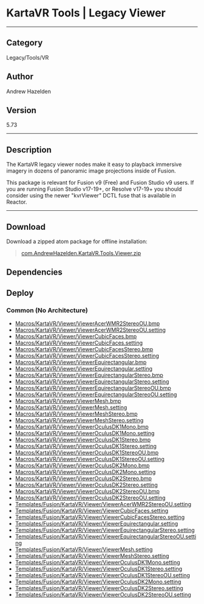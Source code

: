 # KartaVR Tools | Legacy Viewer
___

## Category
Legacy/Tools/VR

## Author
Andrew Hazelden

## Version
5.73

___

## Description
<p>The KartaVR legacy viewer nodes make it easy to playback immersive imagery in dozens of panoramic image projections inside of Fusion.</p>

<p>This package is relevant for Fusion v9 (Free) and Fusion Studio v9 users. If you are running Fusion Studio v17-19+, or Resolve v17-19+ you should consider using the newer "kvrViewer" DCTL fuse that is available in Reactor.</p>


___

## Download

Download a zipped atom package for offline installation:
> [com.AndrewHazelden.KartaVR.Tools.Viewer.zip](https://gitlab.com/WeSuckLess/Reactor/-/archive/master/Reactor-master.zip?path=Atoms/com.AndrewHazelden.KartaVR.Tools.Viewer)  

## Dependencies

## Deploy

### Common (No Architecture)

<ul>
<li><a href="https://gitlab.com/WeSuckLess/Reactor/-/blob/master/Atoms/com.AndrewHazelden.KartaVR.Tools.Viewer/Macros/KartaVR/Viewer/ViewerAcerWMR2StereoOU.bmp?ref_type=heads">Macros/KartaVR/Viewer/ViewerAcerWMR2StereoOU.bmp</a></li>
<li><a href="https://gitlab.com/WeSuckLess/Reactor/-/blob/master/Atoms/com.AndrewHazelden.KartaVR.Tools.Viewer/Macros/KartaVR/Viewer/ViewerAcerWMR2StereoOU.setting?ref_type=heads">Macros/KartaVR/Viewer/ViewerAcerWMR2StereoOU.setting</a></li>
<li><a href="https://gitlab.com/WeSuckLess/Reactor/-/blob/master/Atoms/com.AndrewHazelden.KartaVR.Tools.Viewer/Macros/KartaVR/Viewer/ViewerCubicFaces.bmp?ref_type=heads">Macros/KartaVR/Viewer/ViewerCubicFaces.bmp</a></li>
<li><a href="https://gitlab.com/WeSuckLess/Reactor/-/blob/master/Atoms/com.AndrewHazelden.KartaVR.Tools.Viewer/Macros/KartaVR/Viewer/ViewerCubicFaces.setting?ref_type=heads">Macros/KartaVR/Viewer/ViewerCubicFaces.setting</a></li>
<li><a href="https://gitlab.com/WeSuckLess/Reactor/-/blob/master/Atoms/com.AndrewHazelden.KartaVR.Tools.Viewer/Macros/KartaVR/Viewer/ViewerCubicFacesStereo.bmp?ref_type=heads">Macros/KartaVR/Viewer/ViewerCubicFacesStereo.bmp</a></li>
<li><a href="https://gitlab.com/WeSuckLess/Reactor/-/blob/master/Atoms/com.AndrewHazelden.KartaVR.Tools.Viewer/Macros/KartaVR/Viewer/ViewerCubicFacesStereo.setting?ref_type=heads">Macros/KartaVR/Viewer/ViewerCubicFacesStereo.setting</a></li>
<li><a href="https://gitlab.com/WeSuckLess/Reactor/-/blob/master/Atoms/com.AndrewHazelden.KartaVR.Tools.Viewer/Macros/KartaVR/Viewer/ViewerEquirectangular.bmp?ref_type=heads">Macros/KartaVR/Viewer/ViewerEquirectangular.bmp</a></li>
<li><a href="https://gitlab.com/WeSuckLess/Reactor/-/blob/master/Atoms/com.AndrewHazelden.KartaVR.Tools.Viewer/Macros/KartaVR/Viewer/ViewerEquirectangular.setting?ref_type=heads">Macros/KartaVR/Viewer/ViewerEquirectangular.setting</a></li>
<li><a href="https://gitlab.com/WeSuckLess/Reactor/-/blob/master/Atoms/com.AndrewHazelden.KartaVR.Tools.Viewer/Macros/KartaVR/Viewer/ViewerEquirectangularStereo.bmp?ref_type=heads">Macros/KartaVR/Viewer/ViewerEquirectangularStereo.bmp</a></li>
<li><a href="https://gitlab.com/WeSuckLess/Reactor/-/blob/master/Atoms/com.AndrewHazelden.KartaVR.Tools.Viewer/Macros/KartaVR/Viewer/ViewerEquirectangularStereo.setting?ref_type=heads">Macros/KartaVR/Viewer/ViewerEquirectangularStereo.setting</a></li>
<li><a href="https://gitlab.com/WeSuckLess/Reactor/-/blob/master/Atoms/com.AndrewHazelden.KartaVR.Tools.Viewer/Macros/KartaVR/Viewer/ViewerEquirectangularStereoOU.bmp?ref_type=heads">Macros/KartaVR/Viewer/ViewerEquirectangularStereoOU.bmp</a></li>
<li><a href="https://gitlab.com/WeSuckLess/Reactor/-/blob/master/Atoms/com.AndrewHazelden.KartaVR.Tools.Viewer/Macros/KartaVR/Viewer/ViewerEquirectangularStereoOU.setting?ref_type=heads">Macros/KartaVR/Viewer/ViewerEquirectangularStereoOU.setting</a></li>
<li><a href="https://gitlab.com/WeSuckLess/Reactor/-/blob/master/Atoms/com.AndrewHazelden.KartaVR.Tools.Viewer/Macros/KartaVR/Viewer/ViewerMesh.bmp?ref_type=heads">Macros/KartaVR/Viewer/ViewerMesh.bmp</a></li>
<li><a href="https://gitlab.com/WeSuckLess/Reactor/-/blob/master/Atoms/com.AndrewHazelden.KartaVR.Tools.Viewer/Macros/KartaVR/Viewer/ViewerMesh.setting?ref_type=heads">Macros/KartaVR/Viewer/ViewerMesh.setting</a></li>
<li><a href="https://gitlab.com/WeSuckLess/Reactor/-/blob/master/Atoms/com.AndrewHazelden.KartaVR.Tools.Viewer/Macros/KartaVR/Viewer/ViewerMeshStereo.bmp?ref_type=heads">Macros/KartaVR/Viewer/ViewerMeshStereo.bmp</a></li>
<li><a href="https://gitlab.com/WeSuckLess/Reactor/-/blob/master/Atoms/com.AndrewHazelden.KartaVR.Tools.Viewer/Macros/KartaVR/Viewer/ViewerMeshStereo.setting?ref_type=heads">Macros/KartaVR/Viewer/ViewerMeshStereo.setting</a></li>
<li><a href="https://gitlab.com/WeSuckLess/Reactor/-/blob/master/Atoms/com.AndrewHazelden.KartaVR.Tools.Viewer/Macros/KartaVR/Viewer/ViewerOculusDK1Mono.bmp?ref_type=heads">Macros/KartaVR/Viewer/ViewerOculusDK1Mono.bmp</a></li>
<li><a href="https://gitlab.com/WeSuckLess/Reactor/-/blob/master/Atoms/com.AndrewHazelden.KartaVR.Tools.Viewer/Macros/KartaVR/Viewer/ViewerOculusDK1Mono.setting?ref_type=heads">Macros/KartaVR/Viewer/ViewerOculusDK1Mono.setting</a></li>
<li><a href="https://gitlab.com/WeSuckLess/Reactor/-/blob/master/Atoms/com.AndrewHazelden.KartaVR.Tools.Viewer/Macros/KartaVR/Viewer/ViewerOculusDK1Stereo.bmp?ref_type=heads">Macros/KartaVR/Viewer/ViewerOculusDK1Stereo.bmp</a></li>
<li><a href="https://gitlab.com/WeSuckLess/Reactor/-/blob/master/Atoms/com.AndrewHazelden.KartaVR.Tools.Viewer/Macros/KartaVR/Viewer/ViewerOculusDK1Stereo.setting?ref_type=heads">Macros/KartaVR/Viewer/ViewerOculusDK1Stereo.setting</a></li>
<li><a href="https://gitlab.com/WeSuckLess/Reactor/-/blob/master/Atoms/com.AndrewHazelden.KartaVR.Tools.Viewer/Macros/KartaVR/Viewer/ViewerOculusDK1StereoOU.bmp?ref_type=heads">Macros/KartaVR/Viewer/ViewerOculusDK1StereoOU.bmp</a></li>
<li><a href="https://gitlab.com/WeSuckLess/Reactor/-/blob/master/Atoms/com.AndrewHazelden.KartaVR.Tools.Viewer/Macros/KartaVR/Viewer/ViewerOculusDK1StereoOU.setting?ref_type=heads">Macros/KartaVR/Viewer/ViewerOculusDK1StereoOU.setting</a></li>
<li><a href="https://gitlab.com/WeSuckLess/Reactor/-/blob/master/Atoms/com.AndrewHazelden.KartaVR.Tools.Viewer/Macros/KartaVR/Viewer/ViewerOculusDK2Mono.bmp?ref_type=heads">Macros/KartaVR/Viewer/ViewerOculusDK2Mono.bmp</a></li>
<li><a href="https://gitlab.com/WeSuckLess/Reactor/-/blob/master/Atoms/com.AndrewHazelden.KartaVR.Tools.Viewer/Macros/KartaVR/Viewer/ViewerOculusDK2Mono.setting?ref_type=heads">Macros/KartaVR/Viewer/ViewerOculusDK2Mono.setting</a></li>
<li><a href="https://gitlab.com/WeSuckLess/Reactor/-/blob/master/Atoms/com.AndrewHazelden.KartaVR.Tools.Viewer/Macros/KartaVR/Viewer/ViewerOculusDK2Stereo.bmp?ref_type=heads">Macros/KartaVR/Viewer/ViewerOculusDK2Stereo.bmp</a></li>
<li><a href="https://gitlab.com/WeSuckLess/Reactor/-/blob/master/Atoms/com.AndrewHazelden.KartaVR.Tools.Viewer/Macros/KartaVR/Viewer/ViewerOculusDK2Stereo.setting?ref_type=heads">Macros/KartaVR/Viewer/ViewerOculusDK2Stereo.setting</a></li>
<li><a href="https://gitlab.com/WeSuckLess/Reactor/-/blob/master/Atoms/com.AndrewHazelden.KartaVR.Tools.Viewer/Macros/KartaVR/Viewer/ViewerOculusDK2StereoOU.bmp?ref_type=heads">Macros/KartaVR/Viewer/ViewerOculusDK2StereoOU.bmp</a></li>
<li><a href="https://gitlab.com/WeSuckLess/Reactor/-/blob/master/Atoms/com.AndrewHazelden.KartaVR.Tools.Viewer/Macros/KartaVR/Viewer/ViewerOculusDK2StereoOU.setting?ref_type=heads">Macros/KartaVR/Viewer/ViewerOculusDK2StereoOU.setting</a></li>
<li><a href="https://gitlab.com/WeSuckLess/Reactor/-/blob/master/Atoms/com.AndrewHazelden.KartaVR.Tools.Viewer/Templates/Fusion/KartaVR/Viewer/ViewerAcerWMR2StereoOU.setting?ref_type=heads">Templates/Fusion/KartaVR/Viewer/ViewerAcerWMR2StereoOU.setting</a></li>
<li><a href="https://gitlab.com/WeSuckLess/Reactor/-/blob/master/Atoms/com.AndrewHazelden.KartaVR.Tools.Viewer/Templates/Fusion/KartaVR/Viewer/ViewerCubicFaces.setting?ref_type=heads">Templates/Fusion/KartaVR/Viewer/ViewerCubicFaces.setting</a></li>
<li><a href="https://gitlab.com/WeSuckLess/Reactor/-/blob/master/Atoms/com.AndrewHazelden.KartaVR.Tools.Viewer/Templates/Fusion/KartaVR/Viewer/ViewerCubicFacesStereo.setting?ref_type=heads">Templates/Fusion/KartaVR/Viewer/ViewerCubicFacesStereo.setting</a></li>
<li><a href="https://gitlab.com/WeSuckLess/Reactor/-/blob/master/Atoms/com.AndrewHazelden.KartaVR.Tools.Viewer/Templates/Fusion/KartaVR/Viewer/ViewerEquirectangular.setting?ref_type=heads">Templates/Fusion/KartaVR/Viewer/ViewerEquirectangular.setting</a></li>
<li><a href="https://gitlab.com/WeSuckLess/Reactor/-/blob/master/Atoms/com.AndrewHazelden.KartaVR.Tools.Viewer/Templates/Fusion/KartaVR/Viewer/ViewerEquirectangularStereo.setting?ref_type=heads">Templates/Fusion/KartaVR/Viewer/ViewerEquirectangularStereo.setting</a></li>
<li><a href="https://gitlab.com/WeSuckLess/Reactor/-/blob/master/Atoms/com.AndrewHazelden.KartaVR.Tools.Viewer/Templates/Fusion/KartaVR/Viewer/ViewerEquirectangularStereoOU.setting?ref_type=heads">Templates/Fusion/KartaVR/Viewer/ViewerEquirectangularStereoOU.setting</a></li>
<li><a href="https://gitlab.com/WeSuckLess/Reactor/-/blob/master/Atoms/com.AndrewHazelden.KartaVR.Tools.Viewer/Templates/Fusion/KartaVR/Viewer/ViewerMesh.setting?ref_type=heads">Templates/Fusion/KartaVR/Viewer/ViewerMesh.setting</a></li>
<li><a href="https://gitlab.com/WeSuckLess/Reactor/-/blob/master/Atoms/com.AndrewHazelden.KartaVR.Tools.Viewer/Templates/Fusion/KartaVR/Viewer/ViewerMeshStereo.setting?ref_type=heads">Templates/Fusion/KartaVR/Viewer/ViewerMeshStereo.setting</a></li>
<li><a href="https://gitlab.com/WeSuckLess/Reactor/-/blob/master/Atoms/com.AndrewHazelden.KartaVR.Tools.Viewer/Templates/Fusion/KartaVR/Viewer/ViewerOculusDK1Mono.setting?ref_type=heads">Templates/Fusion/KartaVR/Viewer/ViewerOculusDK1Mono.setting</a></li>
<li><a href="https://gitlab.com/WeSuckLess/Reactor/-/blob/master/Atoms/com.AndrewHazelden.KartaVR.Tools.Viewer/Templates/Fusion/KartaVR/Viewer/ViewerOculusDK1Stereo.setting?ref_type=heads">Templates/Fusion/KartaVR/Viewer/ViewerOculusDK1Stereo.setting</a></li>
<li><a href="https://gitlab.com/WeSuckLess/Reactor/-/blob/master/Atoms/com.AndrewHazelden.KartaVR.Tools.Viewer/Templates/Fusion/KartaVR/Viewer/ViewerOculusDK1StereoOU.setting?ref_type=heads">Templates/Fusion/KartaVR/Viewer/ViewerOculusDK1StereoOU.setting</a></li>
<li><a href="https://gitlab.com/WeSuckLess/Reactor/-/blob/master/Atoms/com.AndrewHazelden.KartaVR.Tools.Viewer/Templates/Fusion/KartaVR/Viewer/ViewerOculusDK2Mono.setting?ref_type=heads">Templates/Fusion/KartaVR/Viewer/ViewerOculusDK2Mono.setting</a></li>
<li><a href="https://gitlab.com/WeSuckLess/Reactor/-/blob/master/Atoms/com.AndrewHazelden.KartaVR.Tools.Viewer/Templates/Fusion/KartaVR/Viewer/ViewerOculusDK2Stereo.setting?ref_type=heads">Templates/Fusion/KartaVR/Viewer/ViewerOculusDK2Stereo.setting</a></li>
<li><a href="https://gitlab.com/WeSuckLess/Reactor/-/blob/master/Atoms/com.AndrewHazelden.KartaVR.Tools.Viewer/Templates/Fusion/KartaVR/Viewer/ViewerOculusDK2StereoOU.setting?ref_type=heads">Templates/Fusion/KartaVR/Viewer/ViewerOculusDK2StereoOU.setting</a></li>
</ul>
